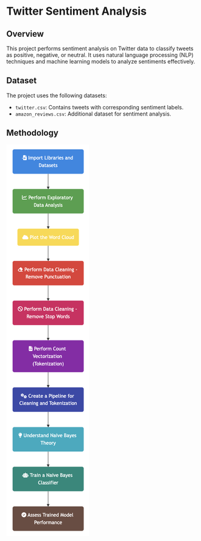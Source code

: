 # Twitter Sentiment Analysis

## Overview
This project performs sentiment analysis on Twitter data to classify tweets as positive, negative, or neutral. It uses natural language processing (NLP) techniques and machine learning models to analyze sentiments effectively.

## Dataset
The project uses the following datasets:
- `twitter.csv`: Contains tweets with corresponding sentiment labels.
- `amazon_reviews.csv`: Additional dataset for sentiment analysis.

## Methodology
![FlowChart](https://github.com/khwaishagarwal/TwitterSentimentAnalysis/blob/main/Workflow.png?raw=true)


